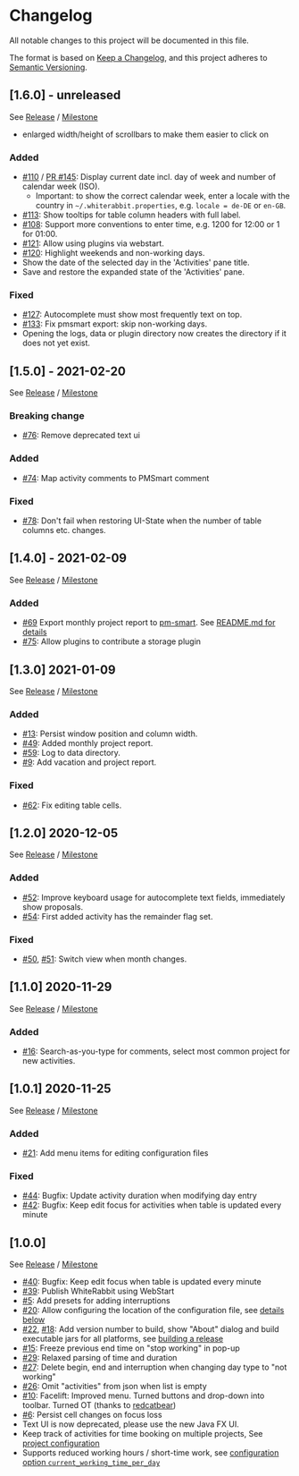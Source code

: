 # Changelog
All notable changes to this project will be documented in this file.

The format is based on [Keep a Changelog](https://keepachangelog.com/en/1.0.0/),
and this project adheres to [Semantic Versioning](https://semver.org/spec/v2.0.0.html).

## [1.6.0] - unreleased

See [Release](https://github.com/itsallcode/white-rabbit/releases/tag/v1.6.0) / [Milestone](https://github.com/itsallcode/white-rabbit/milestone/8?closed=1)

* enlarged width/height of scrollbars to make them easier to click on

### Added

* [#110](https://github.com/itsallcode/white-rabbit/issues/110) / [PR #145](https://github.com/itsallcode/white-rabbit/pull/145): Display current date incl. day of week and number of calendar week (ISO).
  * Important: to show the correct calendar week, enter a locale with the country in `~/.whiterabbit.properties`, e.g. `locale = de-DE` or `en-GB`.
* [#113](https://github.com/itsallcode/white-rabbit/issues/113): Show tooltips for table column headers with full label.
* [#108](https://github.com/itsallcode/white-rabbit/issues/108): Support more conventions to enter time, e.g. 1200 for 12:00 or 1 for 01:00.
* [#121](https://github.com/itsallcode/white-rabbit/pull/121): Allow using plugins via webstart.
* [#120](https://github.com/itsallcode/white-rabbit/pull/120): Highlight weekends and non-working days.
* Show the date of the selected day in the 'Activities' pane title.
* Save and restore the expanded state of the 'Activities' pane.

### Fixed

* [#127](https://github.com/itsallcode/white-rabbit/issues/127): Autocomplete must show most frequently text on top.
* [#133](https://github.com/itsallcode/white-rabbit/pull/133): Fix pmsmart export: skip non-working days.
* Opening the logs, data or plugin directory now creates the directory if it does not yet exist.

## [1.5.0] - 2021-02-20

See [Release](https://github.com/itsallcode/white-rabbit/releases/tag/v1.5.0) / [Milestone](https://github.com/itsallcode/white-rabbit/milestone/7?closed=1)

### Breaking change

* [#76](https://github.com/itsallcode/white-rabbit/issues/76): Remove deprecated text ui

### Added

* [#74](https://github.com/itsallcode/white-rabbit/issues/74): Map activity comments to PMSmart comment

### Fixed

* [#78](https://github.com/itsallcode/white-rabbit/issues/78): Don't fail when restoring UI-State when the number of table columns etc. changes.

## [1.4.0] - 2021-02-09

See [Release](https://github.com/itsallcode/white-rabbit/releases/tag/v1.4.0) / [Milestone](https://github.com/itsallcode/white-rabbit/milestone/6?closed=1)

### Added

* [#69](https://github.com/itsallcode/white-rabbit/pull/69) Export monthly project report to [pm-smart](https://www.pm-smart.com/en/projekt-management-software). See [README.md for details](README.md#pmsmart)
* [#75](https://github.com/itsallcode/white-rabbit/pull/75): Allow plugins to contribute a storage plugin

## [1.3.0] 2021-01-09

See [Release](https://github.com/itsallcode/white-rabbit/releases/tag/v1.3.0) / [Milestone](https://github.com/itsallcode/white-rabbit/milestone/5?closed=1)

### Added

* [#13](https://github.com/itsallcode/white-rabbit/issues/13): Persist window position and column width.
* [#49](https://github.com/itsallcode/white-rabbit/issues/49): Added monthly project report.
* [#59](https://github.com/itsallcode/white-rabbit/issues/59): Log to data directory.
* [#9](https://github.com/itsallcode/white-rabbit/issues/9): Add vacation and project report.

### Fixed

* [#62](https://github.com/itsallcode/white-rabbit/issues/62): Fix editing table cells.

## [1.2.0] 2020-12-05

See [Release](https://github.com/itsallcode/white-rabbit/releases/tag/v1.2.0) / [Milestone](https://github.com/itsallcode/white-rabbit/milestone/4?closed=1)

### Added

* [#52](https://github.com/itsallcode/white-rabbit/issues/52): Improve keyboard usage for autocomplete text fields, immediately show proposals.
* [#54](https://github.com/itsallcode/white-rabbit/issues/54): First added activity has the remainder flag set.

### Fixed

* [#50](https://github.com/itsallcode/white-rabbit/issues/50), [#51](https://github.com/itsallcode/white-rabbit/issues/51): Switch view when month changes.

## [1.1.0] 2020-11-29

See [Release](https://github.com/itsallcode/white-rabbit/releases/tag/v1.1.0) / [Milestone](https://github.com/itsallcode/white-rabbit/milestone/2?closed=1)

### Added

* [#16](https://github.com/itsallcode/white-rabbit/issues/16): Search-as-you-type for comments, select most common project for new activities.

## [1.0.1] 2020-11-25

See [Release](https://github.com/itsallcode/white-rabbit/releases/tag/v1.0.1) / [Milestone](https://github.com/itsallcode/white-rabbit/milestone/3?closed=1)

### Added

* [#21](https://github.com/itsallcode/white-rabbit/issues/21): Add menu items for editing configuration files

### Fixed

* [#44](https://github.com/itsallcode/white-rabbit/pull/44): Bugfix: Update activity duration when modifying day entry
* [#42](https://github.com/itsallcode/white-rabbit/pull/42): Bugfix: Keep edit focus for activities when table is updated every minute

## [1.0.0]

See [Release](https://github.com/itsallcode/white-rabbit/releases/tag/v1.0.0) / [Milestone](https://github.com/itsallcode/white-rabbit/milestone/1?closed=1)

* [#40](https://github.com/itsallcode/white-rabbit/pull/40): Bugfix: Keep edit focus when table is updated every minute
* [#39](https://github.com/itsallcode/white-rabbit/pull/39): Publish WhiteRabbit using WebStart
* [#5](https://github.com/itsallcode/white-rabbit/issues/5): Add presets for adding interruptions
* [#20](https://github.com/itsallcode/white-rabbit/issues/20): Allow configuring the location of the configuration file, see [details below](#configuration)
* [#22](https://github.com/itsallcode/white-rabbit/issues/22), [#18](https://github.com/itsallcode/white-rabbit/issues/18): Add version number to build, show "About" dialog and build executable jars for all platforms, see [building a release](#building_release)
* [#15](https://github.com/itsallcode/white-rabbit/issues/15): Freeze previous end time on "stop working" in pop-up
* [#29](https://github.com/itsallcode/white-rabbit/issues/29): Relaxed parsing of time and duration
* [#27](https://github.com/itsallcode/white-rabbit/issues/27): Delete begin, end and interruption when changing day type to "not working"
* [#26](https://github.com/itsallcode/white-rabbit/issues/26): Omit "activities" from json when list is empty
* [#10](https://github.com/itsallcode/white-rabbit/issues/10): Facelift: Improved menu. Turned buttons and drop-down into toolbar. Turned OT (thanks to [redcatbear](https://github.com/redcatbear))
* [#6](https://github.com/itsallcode/white-rabbit/issues/6): Persist cell changes on focus loss
* Text UI is now deprecated, please use the new Java FX UI.
* Keep track of activities for time booking on multiple projects, See [project configuration](#project_config)
* Supports reduced working hours / short-time work, see [configuration option `current_working_time_per_day`](#optional_config)
